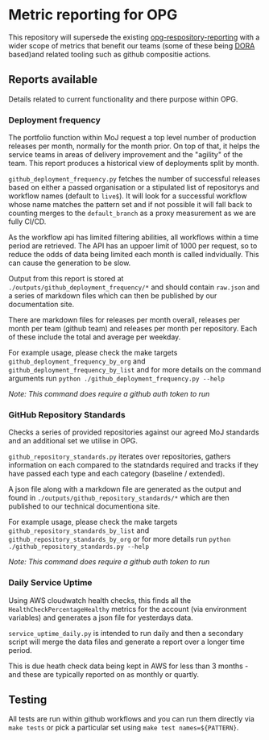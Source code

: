 # Metric reporting for OPG

This repository will supersede the existing [opg-respository-reporting](https://github.com/ministryofjustice/opg-repository-reporting/) with a wider scope of metrics that benefit our teams (some of these being [DORA](https://cloud.google.com/blog/products/devops-sre/using-the-four-keys-to-measure-your-devops-performance) based)and related tooling such as github compositie actions.

## Reports available

Details related to current functionality and there purpose within OPG.

### Deployment frequency

The portfolio function within MoJ request a top level number of production releases per month, normally for the month prior. On top of that, it helps the service teams in areas of delivery improvement and the "agility" of the team. This report produces a historical view of deployments split by month.

`github_deployment_frequency.py` fetches the number of successful releases based on either a passed organisation or a stipulated list of repositorys and workflow names (default to `live$`). It will look for a successful workflow whose name matches the pattern set and if not possible it will fall back to counting merges to the `default_branch` as a proxy measurement as we are fully CI/CD.

As the workflow api has limited filtering abilities, all workflows within a time period are retrieved. The API has an uppoer limit of 1000 per request, so to reduce the odds of data being limited each month is called indvidually. This can cause the generation to be slow.

Output from this report is stored at `./outputs/github_deployment_frequency/*` and should contain `raw.json` and a series of markdown files which can then be published by our documentation site.

There are markdown files for releases per month overall, releases per month per team (github team) and releases per month per repository. Each of these include the total and average per weekday.

For example usage, please check the make targets `github_deployment_frequency_by_org` and `github_deployment_frequency_by_list` and for more details on the command arguments run `python ./github_deployment_frequency.py --help`

*Note: This command does require a github auth token to run*

### GitHub Repository Standards

Checks a series of provided repositories against our agreed MoJ standards and an additional set we utilise in OPG.

`github_repository_standards.py` iterates over repositories, gathers information on each compared to the statndards required and tracks if they have passed each type and each category (baseline / extended).

A json file along with a markdown file are generated as the output and found in `./outputs/github_repository_standards/*` which are then published to our technical documentiona site.

For example usage, please check the make targets `github_repository_standards_by_list` and `github_repository_standards_by_org` or for more details run `python ./github_repository_standards.py --help`

*Note: This command does require a github auth token to run*

### Daily Service Uptime

Using AWS cloudwatch health checks, this finds all the `HealthCheckPercentageHealthy` metrics for the account (via environment variables) and generates a json file for yesterdays data.

`service_uptime_daily.py` is intended to run daily and then a secondary script will merge the data files and generate a report over a longer time period.

This is due heath check data being kept in AWS for less than 3 months - and these are typically reported on as monthly or quartly.


## Testing

All tests are run within github workflows and you can run them directly via `make tests` or pick a particular set using `make test names=${PATTERN}`.
